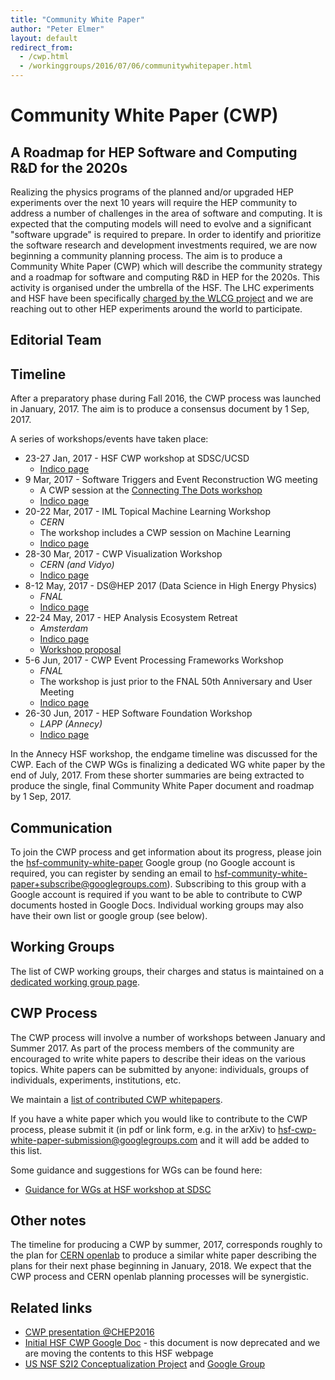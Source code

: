 ```yaml
---
title: "Community White Paper"
author: "Peter Elmer"
layout: default
redirect_from:
  - /cwp.html
  - /workinggroups/2016/07/06/communitywhitepaper.html
---
```


# Community White Paper (CWP) 

## A Roadmap for HEP Software and Computing R&D for the 2020s

Realizing the physics programs of the planned and/or upgraded HEP experiments 
over the next 10 years will require the HEP community to address a number of 
challenges in the area of software and computing. It is expected that
the computing models will need to evolve and a significant "software 
upgrade" is required to prepare.
In order to identify and prioritize the software research and development 
investments required, we are now beginning a community planning process. The 
aim
is to produce a Community White Paper 
(CWP) which will describe the community strategy and a roadmap for 
software and computing R&D in HEP for the 2020s. This activity is organised under the umbrella of the HSF. The LHC experiments and HSF have been 
specifically [charged by the WLCG project](/assets/CWP-Charge-HSF.pdf) and
we are reaching out to other HEP experiments around the world to participate.

## Editorial Team

## Timeline

After a preparatory phase during Fall 2016, the CWP process was launched in January, 2017. The aim is to produce a consensus document by 1 Sep, 2017.

A series of workshops/events have taken place:

  * 23-27 Jan, 2017 - HSF CWP workshop at SDSC/UCSD
    * [Indico page](http://indico.cern.ch/event/570249/)
  * 9 Mar, 2017 - Software Triggers and Event Reconstruction WG meeting
    * A CWP session at the [Connecting The Dots workshop](https://ctdwit2017.lal.in2p3.fr)
    * [Indico page](https://indico.cern.ch/event/614111/)
  * 20-22 Mar, 2017 - IML Topical Machine Learning Workshop
    * *CERN*
    * The workshop includes a CWP session on Machine Learning
    * [Indico page](https://indico.cern.ch/event/595059)
  * 28-30 Mar, 2017 - CWP Visualization Workshop
    * *CERN (and Vidyo)*
    * [Indico page](https://indico.cern.ch/event/617054/)
  * 8-12 May, 2017 - DS@HEP 2017 (Data Science in High Energy Physics)
    * *FNAL*
    * [Indico page](https://indico.fnal.gov/conferenceDisplay.py?confId=13497)
  * 22-24 May, 2017 - HEP Analysis Ecosystem Retreat
    * *Amsterdam*
    * [Indico page](http://indico.cern.ch/event/613842/)
    * [Workshop proposal](https://docs.google.com/document/d/1aAGCj_y9in_I-c9yYJ-XX3Qurf0PXH4tFoYmvuCY5tk/edit#heading=h.9h0v0hyue6zf)
  * 5-6 Jun, 2017 - CWP Event Processing Frameworks Workshop
    * *FNAL*
    * The workshop is just prior to the FNAL 50th Anniversary and User Meeting
    * [Indico page](https://indico.fnal.gov/conferenceDisplay.py?confId=14186)
  * 26-30 Jun, 2017 - HEP Software Foundation Workshop
    * *LAPP (Annecy)*
    * [Indico page](https://indico.cern.ch/event/613093/)

In the Annecy HSF workshop, the endgame timeline was discussed for the CWP.
Each of the CWP WGs is finalizing a dedicated WG white paper by the end
of July, 2017. From these shorter summaries are being extracted to produce 
the single, final Community White Paper document and roadmap by 1 Sep, 2017.

## Communication

To join the CWP process and get information about its progress, please join the [hsf-community-white-paper](https://groups.google.com/forum/#!forum/hsf-community-white-paper) Google group (no Google account is required, you can register by sending an email to [hsf-community-white-paper+subscribe@googlegroups.com](mailto:hsf-community-white-paper+subscribe@googlegroups.com)). Subscribing to this group with a Google account is required if you want to be able to contribute to CWP documents hosted in Google Docs. Individual working groups may also have their own
list or google group (see below).

## Working Groups


  The list of CWP working groups, their charges and status is maintained on a [dedicated working group page](http://hepsoftwarefoundation.org/cwp/cwp-working-groups.html).

## CWP Process

The CWP process will involve a number of workshops between January and Summer 2017. As part of the process members of the community are encouraged to write white papers to describe their ideas on the various topics. White papers can be submitted by anyone: individuals, groups of individuals, experiments, institutions, etc.

We maintain a [list of contributed CWP whitepapers](http://hepsoftwarefoundation.org/cwp-whitepapers.html).

If you have a white paper which you would like to contribute to the CWP process, please submit it (in pdf or link form, e.g. in the arXiv) to hsf-cwp-white-paper-submission@googlegroups.com and it will add be added to this list.

Some guidance and suggestions for WGs can be found here:

  * [Guidance for WGs at HSF workshop at SDSC](http://hepsoftwarefoundation.org/cwp/cwp-wg-guidance-sdsc.html)

## Other notes

The timeline for producing a CWP by summer, 2017, corresponds roughly to
the plan for [CERN openlab](http://openlab.cern/) to produce a similar white paper describing the plans for their next phase beginning in January, 2018. We expect that the CWP process and CERN openlab planning processes will be synergistic.

## Related links

- [CWP presentation @CHEP2016](https://indico.cern.ch/event/505613/contributions/2323238/attachments/1352966/2043354/20161011-chep-cwp-plenary.pdf)
- [Initial HSF CWP Google Doc](https://docs.google.com/document/d/140HEAxD0u_XAUKYrCR3SahxyHxFfJ_YOFJpsNubMiC8/edit) - this document is now deprecated and we are moving the contents to this HSF webpage 
- [US NSF S2I2 Conceptualization Project](http://s2i2-hep.org/) and [Google Group](https://groups.google.com/forum/#!forum/s2i2-hep)

 
